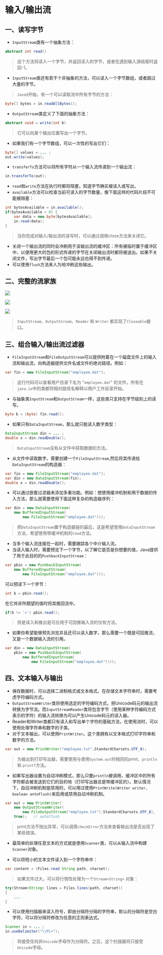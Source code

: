 # 输入/输出流

## 一、读写字节

- `InputStream`类有一个抽象方法：

```java
abstract int read()
```

> 这个方法将读入一个字节，并返回读入的字节，或者在遇到输入源结尾时返回-1。

- `InputStream`类还有若干个非抽象的方法，可以读入一个字节数组，或者跳过大量的字节。

> `Java9`开始，有一个可以读取流中所有字节的方法：

```java
byte[] bytes = in.readAllBytes();
```

- `OutputStream`类定义了下面的抽象方法：

```java
abstract void = write(int b)
```

> 它可以向某个输出位置写出一个字节。

- 如果我们有一个字节数组，可以一次性的写出它们：

```java
byte[] values = ... ;
out.write(values);
```

- `transferTo`方法可以将所有字符从一个输入流传递到一个输出流：

```java
in.transferTo(out);
```

- `read`和`write`方法在执行时都将阻塞，知道字节确实被读入或写出。
- `available`方法可以检查当前可读入的字节数量，像下面这样的代码片段不可能被阻塞：

```java
int bytesAvailable = in.available();
if(bytesAvailable > 0) {
	var data = new byte[bytesAvailable];
	in.read(data);
}
```

> 当你完成对输入/输出流的读写时，可以通过调用close方法来关闭它。

- 关闭一个输出流的同时会冲刷用于该输出流的缓冲区：所有被临时置于缓冲区中，以便用更大的包的形式传递的字节在关闭输出流时都将被送出。如果不关闭文件，写出字节最后一个包可能永远也得不到传递。
- 可以使用`flush`方法来人为地冲刷这些输出。



## 二、完整的流家族

![](D:\java笔记\Java脑图\输入流与输出流的层次结构.png)

![](D:\java笔记\Java脑图\Reader和Writer的层次结构.png)

![](D:\java笔记\Java脑图\Closeable等接口.png)

> `InputStream`、`OutputStream`、`Reader` 和 `Writer` 都实现了`Closeable`接口。



## 三、组合输入/输出流过滤器

- `FileInputStream`和`FileOutputStream`可以提供附着在一个磁盘文件上的输入流和输出流，向构造器提供文件名或文件的绝对路径。例如：

```java
var fin = new FileInputStream("employee.dat");
```

> 这行代码可以查看用户目录下名为 "`employee.dat`" 的文件。所有在`java.io`中的类都将相对路径名解释以用户工作目录开始。

- 与抽象类`InputStream`和`OutputStream`一样，这些类只支持在字节级别上的读写。

```java
byte b = (byte) fin.read();
```

- 如果只有`DataInputStream`，那么就只能读入数字类型：

```java
DataInputStream din = ... ;
double x = din.readDouble();
```

> `DataInputStream`没有从文件中获取数据的方法。

- 从文件中读取数字，需要创建一个`FileInputStream`,然后将其传递给`DataInputStream`的构造器：

```java
var fin = new FileInputStream("employee.dat");
var din = new DataInputStream(fin);
double x = din.readDouble();
```

- 可以通过嵌套过滤器来添加多重功能。例如：想使用缓冲机制和用于数据的传入方法，那么就需要使用下面这种复杂的构造器序列：

```java
var din = new DataInputStream(
	new BufferedInputStream(
		new FileInputStream("employee.dat")));
```

> 把`DataInputStream`置于构造器链的最后，这是希望使用`DataInputStream`方法，希望使用带缓冲机制的`read`方法。

- 当多个输入流连接在一起时，需要跟踪各个中介输入流。
- 当读入输入时，需要预览下一个字节，以了解它是否是你想要的值，Java提供了用于此目的的`PushbackInputStream`：

```java
var pbin = new PushbackInputStream(
	new BufferedInputStream(
		new FileInputStream("employee.dat")));
```

可以预读下一个字节：

```java
int b = pbin.read();
```

在它并非所期望的值时将其推回流中。

```java
if(b != '<') pbin.read();
```

> 但是读入和推出是可应用于可回推输入流的仅有方法。

- 如果你希望能够预先浏览并且还可以读入数字，那么需要一个既是可回推流，又是一个数据输入流的引用。

```java
var din = new DataInputStream(
	pbin = new PushbackInputStream(
		new BufferedInputStream(
			new FileInputStream("employee.dat"))));
```



## 四、文本输入与输出

- 保存数据时，可以选择二进制格式或文本格式。在存储文本字符串时，需要考虑字符编码方式。
- `OutputStreamWriter`类将使用选定的字符编码方式，把Unicode码元的输出流转换为字节流。而`InputStreamReader`类将包含字节（使用某种字符编码方式表示的字符）的输入流转换为可以产生Unicode码元的读入器。
- Reader和Writer类都只有读入和写出单个字符的基础方法，在使用流时，可以使用处理字符串和数字的子类。
- 对于文本输出，可以使用`PrintWriter`。这个类拥有以文本格式打印字符串和数字的方法。

```java
var out = new PrintWriter("employee.txt",StandardCharsets.UTF_8);
```

> 为输出到打印写出器，需要使用与使用`System.out`时相同的print、`println` 和 `printf`方法。

- 如果写出器设置为自动冲刷模式，那么只要`println`被调用，缓冲区中的所有字符都会被发送到它们的目的地（打印写出器总是带缓冲区的）。默认情况下，自动冲刷机制是禁用的，可以用过使用`PrintWrite(Writer writer, boolean antoFlush)`来启用或禁用自动冲刷机制。

```java
var out = new PrintWriter(
	new OutputStreamWriter(
		new FileOutputStream("employee.txt"),StandardCharsets.UTF_8),
	true);   // autoflush
```

> print方法不抛出异常，可以调用`checkError`方法来查看输出流是否出现了某些错误。

- 最简单的处理任意文本的方式就是使用`Scanner`类，可以从输入流中构建`Scanner`对象。

- 可以将短小的文本文件读入到一个字符串中：

```java
var content = (Files.read String path, charset);
```

> 如果文件过大，可以将行惰性处理为一个`Stream<String>` 对象：

```java
try(Stream<String> lines = Files.lines(path, charset))
{
	...
}
```

- 可以使用扫描器来读入符号，即由分隔符分隔的字符串，默认的分隔符是空白字符，可以将分隔符修改为任意的正则表达式。

```java
Scanner in = ... ;
in.useDelimiter("\\PL+");
```

> 将接受任何非`Unicode`字母作为分隔符。之后，这个扫描器将只接受`Unicode`字母。